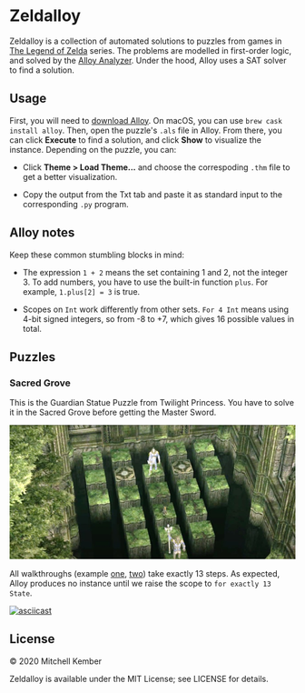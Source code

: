# Zeldalloy

Zeldalloy is a collection of automated solutions to puzzles from games in [The Legend of Zelda][zelda] series. The problems are modelled in first-order logic, and solved by the [Alloy Analyzer][alloy]. Under the hood, Alloy uses a SAT solver to find a solution.

## Usage

First, you will need to [download Alloy][download]. On macOS, you can use `brew cask install alloy`. Then, open the puzzle's `.als` file in Alloy. From there, you can click **Execute** to find a solution, and click **Show** to visualize the instance. Depending on the puzzle, you can:

- Click **Theme > Load Theme...** and choose the correspoding `.thm` file to get a better visualization.

- Copy the output from the Txt tab and paste it as standard input to the corresponding `.py` program.

## Alloy notes

Keep these common stumbling blocks in mind:

- The expression `1 + 2` means the set containing 1 and 2, not the integer 3. To add numbers, you have to use the built-in function `plus`. For example, `1.plus[2] = 3` is true.

- Scopes on `Int` work differently from other sets. `For 4 Int` means using 4-bit signed integers, so from -8 to +7, which gives 16 possible values in total.

## Puzzles

### Sacred Grove

This is the Guardian Statue Puzzle from Twilight Princess. You have to solve it in the Sacred Grove before getting the Master Sword.

![Sacred Grove puzzle screenshot](sacred-grove.jpg)

All walkthroughs (example [one](https://www.zeldadungeon.net/Zelda11Guardian.php), [two](https://zeldauniverse.net/guides/twilight-princess/sidequests/guardian-statue-puzzle/)) take exactly 13 steps. As expected, Alloy produces no instance until we raise the scope to `for exactly 13 State`.

[![asciicast](https://asciinema.org/a/xGo22vveHKm4QXzV4cHpq9tbX.svg)](https://asciinema.org/a/xGo22vveHKm4QXzV4cHpq9tbX)

## License

© 2020 Mitchell Kember

Zeldalloy is available under the MIT License; see LICENSE for details.

[zelda]: https://en.wikipedia.org/wiki/The_Legend_of_Zelda
[alloy]: https://alloytools.org
[download]: https://alloytools.org/download.html
